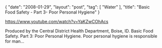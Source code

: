 {
   "date": "2008-01-29",
   "layout": "post",
   "tag": [
      "Water"
   ],
   "title": "Basic Food Safety - Part 3- Poor Personal Hygiene"
}

https://www.youtube.com/watch?v=YaKZwCOhAcs  

Produced by the Central District Health Department, Boise, ID. Basic Food Safety. Part 3: Poor Personal Hygiene. Poor personal hygiene is responsible for man...